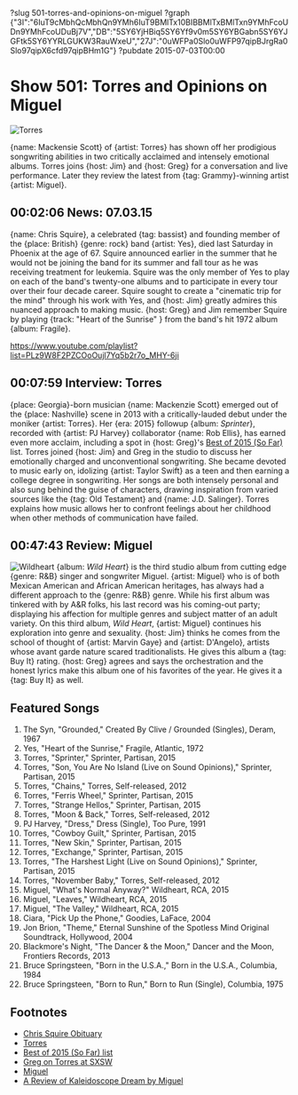 ?slug 501-torres-and-opinions-on-miguel
?graph {"3I":"6IuT9cMbhQcMbhQn9YMh6IuT9BMlTx10BIBBMlTxBMlTxn9YMhFcoUDn9YMhFcoUDuBj7V","DB":"5SY6YjHBiq5SY6Yf9v0m5SY6YBGabn5SY6YJGFtk5SY6YYRLGUKW3RauWxeU","27J":"0uWFPa0Slo0uWFP97qipBJrgRa0Slo97qipX6cfd97qipBHm1G"}
?pubdate 2015-07-03T00:00

# Show 501: Torres and Opinions on Miguel

![Torres](//static.soundopinions.org/images/2015/torres_web.jpg)

{name: Mackensie Scott} of {artist: Torres} has shown off her prodigious songwriting abilities in two critically acclaimed and intensely emotional albums. Torres joins {host: Jim} and {host: Greg} for a conversation and live performance. Later they review the latest from {tag: Grammy}-winning artist {artist: Miguel}. 


## 00:02:06 News: 07.03.15 
{name: Chris Squire}, a celebrated {tag: bassist} and founding member of the {place: British} {genre: rock} band {artist: Yes}, died last Saturday in Phoenix at the age of 67. Squire announced earlier in the summer that he would not be joining the band for its summer and fall tour as he was receiving treatment for leukemia. Squire was the only member of Yes to play on each of the band's twenty-one albums and to participate in every tour over their four decade career. Squire sought to create a "cinematic trip for the mind" through his work with Yes, and {host: Jim} greatly admires this nuanced approach to making music. {host: Greg} and Jim remember Squire by playing {track: "Heart of the Sunrise" } from the band's hit 1972 album {album: Fragile}. 

https://www.youtube.com/playlist?list=PLz9W8F2PZCOoOujl7Yq5b2r7o_MHY-6ji

## 00:07:59 Interview: Torres
{place: Georgia}-born musician {name: Mackenzie Scott} emerged out of the {place: Nashville} scene in 2013 with a critically-lauded debut under the moniker {artist: Torres}. Her {era: 2015} followup {album: *Sprinter*}, recorded with {artist: PJ Harvey} collaborator {name: Rob Ellis}, has earned even more acclaim, including a spot in {host: Greg}'s [Best of 2015 (So Far)](http://soundopinions.org/show/498) list. Torres joined {host: Jim} and Greg in the studio to discuss her emotionally charged and unconventional songwriting. She became devoted to music early on, idolizing {artist: Taylor Swift} as a teen and then earning a college degree in songwriting. Her songs are both intensely personal and also sung behind the guise of characters, drawing inspiration from varied sources like the {tag: Old Testament} and {name: J.D. Salinger}. Torres explains how music allows her to confront feelings about her childhood when other methods of communication have failed.  

## 00:47:43 Review: Miguel
![Wildheart](//static.soundopinions.org/assets/501/27J0.jpg "29254083/1005196625")
{album: *Wild Heart*} is the third studio album from cutting edge {genre: R&B} singer and songwriter Miguel. {artist: Miguel} who is of both Mexican American and African American heritages, has always had a different approach to the {genre: R&B} genre. While his first album was tinkered with by A&R folks, his last record was his coming-out party; displaying his affection for multiple genres and subject matter of an adult variety. On this third album, *Wild Heart*, {artist: Miguel} continues his exploration into genre and sexuality. {host: Jim} thinks he comes from the school of thought of {artist: Marvin Gaye} and {artist: D'Angelo}, artists whose avant garde nature scared traditionalists. He gives this album a {tag: Buy It} rating. {host: Greg} agrees and says the orchestration and the honest lyrics make this album one of his favorites of the year. He gives it a {tag: Buy It} as well.


## Featured Songs

1. The Syn, "Grounded," Created By Clive / Grounded (Singles), Deram, 1967 
2. Yes, "Heart of the Sunrise," Fragile, Atlantic, 1972 
3. Torres, "Sprinter," Sprinter, Partisan, 2015 
4. Torres, "Son, You Are No Island (Live on Sound Opinions)," Sprinter, Partisan, 2015 
5. Torres, "Chains," Torres, Self-released, 2012 
6. Torres, "Ferris Wheel," Sprinter, Partisan, 2015 
7. Torres, "Strange Hellos," Sprinter, Partisan, 2015 
8. Torres, "Moon & Back," Torres, Self-released, 2012 
9. PJ Harvey, "Dress," Dress (Single), Too Pure, 1991 
10. Torres, "Cowboy Guilt," Sprinter, Partisan, 2015 
11. Torres, "New Skin," Sprinter, Partisan, 2015
12. Torres, "Exchange," Sprinter, Partisan, 2015 
13. Torres, "The Harshest Light (Live on Sound Opinions)," Sprinter, Partisan, 2015 
14. Torres, "November Baby," Torres, Self-released, 2012 
15. Miguel, "What's Normal Anyway?" Wildheart, RCA, 2015
16. Miguel, "Leaves," Wildheart, RCA, 2015 
17. Miguel, "The Valley," Wildheart, RCA, 2015 
18. Ciara, "Pick Up the Phone," Goodies, LaFace, 2004 
19. Jon Brion, "Theme," Eternal Sunshine of the Spotless Mind Original Soundtrack, Hollywood, 2004 
20. Blackmore's Night, "The Dancer & the Moon," Dancer and the Moon, Frontiers Records, 2013 
21. Bruce Springsteen, "Born in the U.S.A.," Born in the U.S.A., Columbia, 1984 
22. Bruce Springsteen, "Born to Run," Born to Run (Single), Columbia, 1975 

## Footnotes
- [Chris Squire Obituary](http://www.nytimes.com/2015/06/29/arts/music/chris-squire-the-bassist-for-yes-is-dead-at-67.html)
- [Torres](http://torrestorrestorres.com/)
- [Best of 2015 (So Far) list](/show/498)
- [Greg on Torres at SXSW](/show/487/#torres)
- [Miguel](http://wildheart.officialmiguel.com/)
- [A Review of Kaleidoscope Dream by Miguel](http://www.soundopinions.org/show/360/#kaleidoscopedream)
